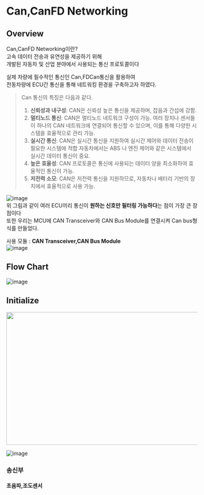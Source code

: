 # Can,CanFD Networking

## Overview

Can,CanFD Networking이란? <br>고속 데이터 전송과 유연성을 제공하기 위해 <br>개발된 자동차 및 산업 분야에서 사용되는 통신 프로토콜이다

실제 차량에 필수적인 통신인 Can,FDCan통신을 활용하여 <br>전동차량에 ECU간 통신을 통해 네트워킹 환경을 구축하고자 하였다.<br>

> Can 통신의 특징은 다음과 같다.
> 1. **신뢰성과 내구성**: CAN은 신뢰성 높은 통신을 제공하며, 잡음과 간섭에 강함.
> 2. **멀티노드 통신**: CAN은 멀티노드 네트워크 구성이 가능. 여러 장치나 센서들이 하나의 CAN 네트워크에 연결되어 통신할 수 있으며, 이를 통해 다양한 시스템을 효율적으로 관리 가능.
> 3. **실시간 통신**: CAN은 실시간 통신을 지원하여 실시간 제어와 데이터 전송이 필요한 시스템에 적합 자동차에서는 ABS 나 엔진 제어와 같은 시스템에서 실시간 데이터 통신이 중요.
> 4. **높은 효율성**: CAN 프로토콜은 통신에 사용되는 데이터 양을 최소화하여 효율적인 통신이 가능.
> 5. **저전력 소모**: CAN은 저전력 통신을 지원하므로, 자동차나 배터리 기반의 장치에서 효율적으로 사용 가능.

![image](https://github.com/sc11046/adas_with_can_nrf/assets/121782720/ad48d701-9126-4824-8d04-85c47254781d)<br>
위 그림과 같이 여러 ECU끼리 통신이 **원하는 신호만 필터링 가능하다**는 점이 가장 큰 장점이다<br>
또한 우리는 MCU에 CAN Transceiver와 CAN Bus Module를 연결시켜 Can bus형식를 만들었다.<br>

사용 모듈 : **CAN Transceiver,CAN Bus Module**<br>
![image](https://github.com/sc11046/adas_with_can_nrf/assets/121782720/e207109e-1e66-4549-8c14-1447e6517dea)

## Flow Chart
![image](https://github.com/sc11046/adas_with_can_nrf/assets/121782720/0af19bfe-00f9-433a-9432-c4b7cbd12481)

## Initialize

 <img src="https://github.com/sc11046/adas_with_can_nrf/assets/121782720/9fe35461-5be0-49fa-aa2e-3745aa3d7e78" width="700" height="350"/>

![image](https://github.com/sc11046/adas_with_can_nrf/assets/121782720/236bd01b-e379-4ee9-8bcf-a11536222b97)



### 송신부

#### 초음파,조도센서


